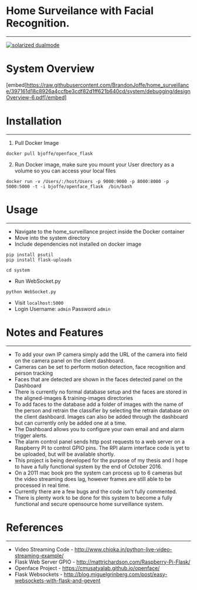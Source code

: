 # Home Surveilance with Facial Recognition. 
---
[![solarized dualmode](https://raw.githubusercontent.com/BrandonJoffe/home_surveillance/prototype/system/debugging/dashboard.png)](#features)

# System Overview

[embed]https://raw.githubusercontent.com/BrandonJoffe/home_surveillance/397161d18c8926a4ccfbe3cdf82d1ff621b640cd/system/debugging/designOverview-6.pdf[/embed]

# Installation
---

1) Pull Docker Image

```
docker pull bjoffe/openface_flask
```

2) Run Docker image, make sure you mount your User directory as a volume so you can access your local files

```
docker run -v /Users/:/host/Users -p 9000:9000 -p 8000:8000 -p 5000:5000 -t -i bjoffe/openface_flask  /bin/bash

```

# Usage
---

- Navigate to the home_surveillance project inside the Docker container
- Move into the system directory
- Include dependencies not installed on docker image
```
pip install psutil
pip install flask-uploads
```
```
cd system
```
- Run WebSocket.py
```
python WebSocket.py
```
- Visit ```localhost:5000 ```
- Login Username: ```admin``` Password ```admin```

# Notes and Features
---

- To add your own IP camera simply add the URL of the camera into field on the camera panel on the client dashboard. 
- Cameras can be set to perform motion detection, face recognition and person tracking
- Faces that are detected are shown in the faces detected panel on the Dashboard
- There is currently no formal database setup and the faces are stored in the aligned-images & training-images directories
- To add faces to the database add a folder of images with the name of the person and retrain the classifier by selecting the retrain database on the client dashboard. Images can also be added through the dashboard but can currently only be added one at a time.
- The Dashboard allows you to configure your own email and and alarm trigger alerts. 
- The alarm control panel sends http post requests to a web server on a Raspberry PI to control GPIO pins. The RPI alarm interface code is yet to be uploaded, but will be available shortly.
- This project is being developed for the purpose of my thesis and I hope to have a fully functional system by the end of October 2016.
- On a 2011 mac book pro the system can process up to 6 cameras but the video streaming does lag, however frames are still able to be processed in real time.
- Currently there are a few bugs and the code isn't fully commented.
- There is plenty work to be done for this system to become a fully functional and secure opensource home surveillance system.

# References
---

- Video Streaming Code - http://www.chioka.in/python-live-video-streaming-example/
- Flask Web Server GPIO - http://mattrichardson.com/Raspberry-Pi-Flask/
- Openface Project - https://cmusatyalab.github.io/openface/
- Flask Websockets - http://blog.miguelgrinberg.com/post/easy-websockets-with-flask-and-gevent

 
